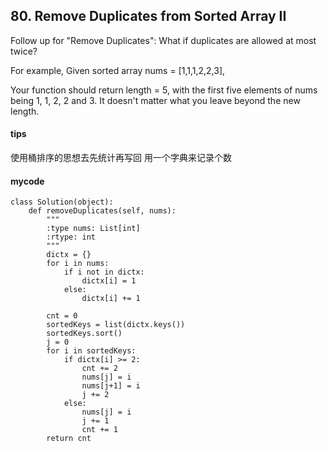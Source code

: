 ## 80. Remove Duplicates from Sorted Array II

Follow up for "Remove Duplicates":
What if duplicates are allowed at most twice?

For example,
Given sorted array nums = [1,1,1,2,2,3],

Your function should return length = 5, with the first five elements of nums being 1, 1, 2, 2 and 3. It doesn't matter what you leave beyond the new length.

#### tips
使用桶排序的思想去先统计再写回
用一个字典来记录个数

#### mycode

```
class Solution(object):
    def removeDuplicates(self, nums):
        """
        :type nums: List[int]
        :rtype: int
        """
        dictx = {}
        for i in nums:
            if i not in dictx:
                dictx[i] = 1
            else:
                dictx[i] += 1

        cnt = 0
        sortedKeys = list(dictx.keys())
        sortedKeys.sort()
        j = 0
        for i in sortedKeys:
            if dictx[i] >= 2:
                cnt += 2
                nums[j] = i
                nums[j+1] = i
                j += 2
            else:
                nums[j] = i
                j += 1
                cnt += 1
        return cnt
```

